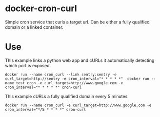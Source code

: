 # docker-cron-curl
Simple cron service that curls a target url. Can be either a fully qualified domain or a linked container.

# Use

This example links a python web app and cURLs it automatically detecting which port is exposed.

```docker run --name cron_curl --link sentry:sentry -e curl_target=http://sentry -e cron_interval="* * * * *"  docker run --name test_cron -e curl_target=http://www.google.com -e cron_interval="* * * * *" cron-curl```

This example cURLs a fully qualified domain every 5 minutes

```docker run --name cron_curl -e curl_target=http://www.google.com -e cron_interval="*/5 * * * *" cron-curl```